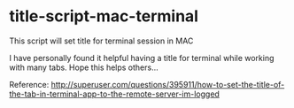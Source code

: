 # title-script-mac-terminal
This script will set title for terminal session in MAC

I have personally found it helpful having a title for terminal while working with many tabs.
Hope this helps others...


Reference:
http://superuser.com/questions/395911/how-to-set-the-title-of-the-tab-in-terminal-app-to-the-remote-server-im-logged
